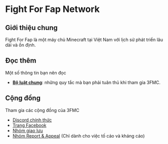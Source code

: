 # Fight For Fap Network

## Giới thiệu chung

Fight For Fap là một máy chủ Minecraft tại Việt Nam với lịch sử phát triển lâu dài và ổn định.

## Đọc thêm

Một số thông tin bạn nên đọc

- [**Bộ luật chung**](common/rules.md): những quy tắc mà bạn phải tuân thủ khi tham gia 3FMC.

## Cộng đồng

Tham gia các cộng đồng của 3FMC
 - [Discord chính thức](3fmc.com/discord)  
 - [Trang Facebook](fb.com/fightforfap)  
 - [Nhóm giao lưu](facebook.com/groups/LeagueOf3F)  
 - [Nhóm Report & Appeal](facebook.com/groups/3fmcreportappeal/) (Chỉ dành cho việc tố cáo và kháng cáo)
